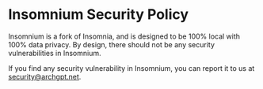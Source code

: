 # Insomnium Security Policy

Insomnium is a fork of Insomnia, and is designed to be 100% local with 100% data privacy. By design, there should not be any security vulnerabilities in Insomnium. 

If you find any security vulnerability in Insomnium, you can report it to us at security@archgpt.net.

